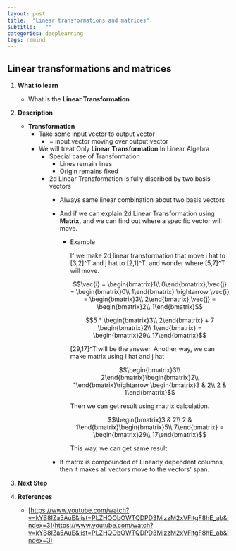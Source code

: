 ```yaml
---
layout: post
title:  "Linear transformations and matrices"
subtitle:   ""
categories: deeplearning
tags: remind
---
```


## Linear transformations and matrices
1. **What to learn**
    - What is the **Linear Transformation**
2. **Description**
    - **Transformation**
        - Take some input vector to output vector
            - = input vector moving over output vector
        - We will treat Only **Linear Transformation** In Linear Algebra
            - Special case of Transformation
                - Lines remain lines
                - Origin remains fixed
            - 2d Linear Transformation is fully discribed by two basis vectors
                - Always same linear combination about two basis vectors
                - And if we can explain 2d Linear Transformation using **Matrix,** and we can find out where a specific vector will move.
                    - Example

                        If we make 2d linear transformation that move i hat to [3,2]^T and j hat to [2,1]^T. and wonder where [5,7]^T will move.

                        $$\vec{i} = \begin{bmatrix}1\\ 0\end{bmatrix},\vec{j} = \begin{bmatrix}0\\ 1\end{bmatrix} \rightarrow \vec{i} = \begin{bmatrix}3\\ 2\end{bmatrix},\vec{j} = \begin{bmatrix}2\\ 1\end{bmatrix}$$

                        $$5 * \begin{bmatrix}3\\ 2\end{bmatrix} + 7 \begin{bmatrix}2\\ 1\end{bmatrix} = 
                        \begin{bmatrix}29\\ 17\end{bmatrix}$$

                        [29,17]^T will be the answer. Another way, we can make matrix using i hat and j hat

                        $$\begin{bmatrix}3\\ 2\end{bmatrix}\begin{bmatrix}2\\ 1\end{bmatrix}\rightarrow \begin{bmatrix}3 & 2\\ 2 & 1\end{bmatrix}$$

                        Then we can get result using matrix calculation.

                        $$\begin{bmatrix}3 & 2\\ 2 & 1\end{bmatrix}\begin{bmatrix}5\\ 7\end{bmatrix} = 
                        \begin{bmatrix}29\\ 17\end{bmatrix}$$

                        This way, we can get same result.

                - If matrix is compounded of Linearly dependent columns, then it makes all vectors move to the vectors' span.
3. **Next Step**

4. **References**
    - [https://www.youtube.com/watch?v=kYB8IZa5AuE&list=PLZHQObOWTQDPD3MizzM2xVFitgF8hE_ab&index=3](https://www.youtube.com/watch?v=kYB8IZa5AuE&list=PLZHQObOWTQDPD3MizzM2xVFitgF8hE_ab&index=3)
